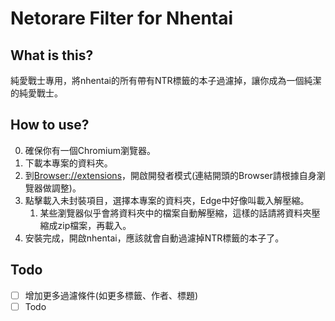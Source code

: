 # Netorare Filter for Nhentai
## What is this?
純愛戰士專用，將nhentai的所有帶有NTR標籤的本子過濾掉，讓你成為一個純潔的純愛戰士。

## How to use?
0. 確保你有一個Chromium瀏覽器。
1. 下載本專案的資料夾。
2. 到[Browser://extensions](chrome://extensions/)，開啟開發者模式(連結開頭的Browser請根據自身瀏覽器做調整)。
3. 點擊載入未封裝項目，選擇本專案的資料夾，Edge中好像叫載入解壓縮。  
    1. 某些瀏覽器似乎會將資料夾中的檔案自動解壓縮，這樣的話請將資料夾壓縮成zip檔案，再載入。
4. 安裝完成，開啟nhentai，應該就會自動過濾掉NTR標籤的本子了。

## Todo
- [ ] 增加更多過濾條件(如更多標籤、作者、標題)
- [ ] Todo